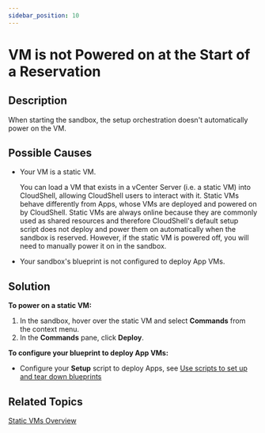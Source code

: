```yaml
---
sidebar_position: 10
---
```


# VM is not Powered on at the Start of a Reservation

## Description

When starting the sandbox, the setup orchestration doesn't automatically power on the VM.

## Possible Causes

- Your VM is a static VM.
    
    You can load a VM that exists in a vCenter Server (i.e. a static VM) into CloudShell, allowing CloudShell users to interact with it. Static VMs behave differently from Apps, whose VMs are deployed and powered on by CloudShell. Static VMs are always online because they are commonly used as shared resources and therefore CloudShell's default setup script does not deploy and power them on automatically when the sandbox is reserved. However, if the static VM is powered off, you will need to manually power it on in the sandbox.
    
- Your sandbox's blueprint is not configured to deploy App VMs.

## Solution

**To power on a static VM:**

1. In the sandbox, hover over the static VM and select **Commands** from the context menu.
2. In the **Commands** pane, click **Deploy**.

**To configure your blueprint to deploy App VMs:**

- Configure your **Setup** script to deploy Apps, see [Use scripts to set up and tear down blueprints](../../portal/blueprints/creating-blueprints/blueprint-properties/configure-orchestration.md#use-scripts-to-set-up-and-tear-down-blueprints)

## Related Topics

[Static VMs Overview](../../intro/features/static-vms.md)
